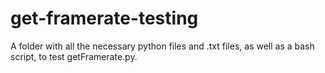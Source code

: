 # get-framerate-testing
A folder with all the necessary python files and .txt files, as well as a bash script, to test getFramerate.py.
